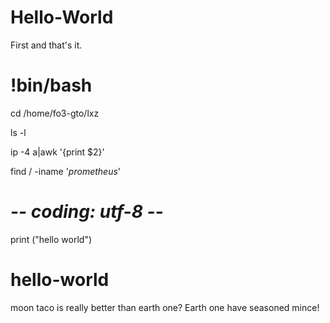 # Hello-World
First and that's it.

# !bin/bash
cd /home/fo3-gto/lxz

ls -l

ip -4 a|awk '{print $2}'

find / -iname '*prometheus*'


# -*- coding: utf-8 -*-
print ("hello world")

# hello-world
moon taco is really better than earth one? Earth one have seasoned mince!
